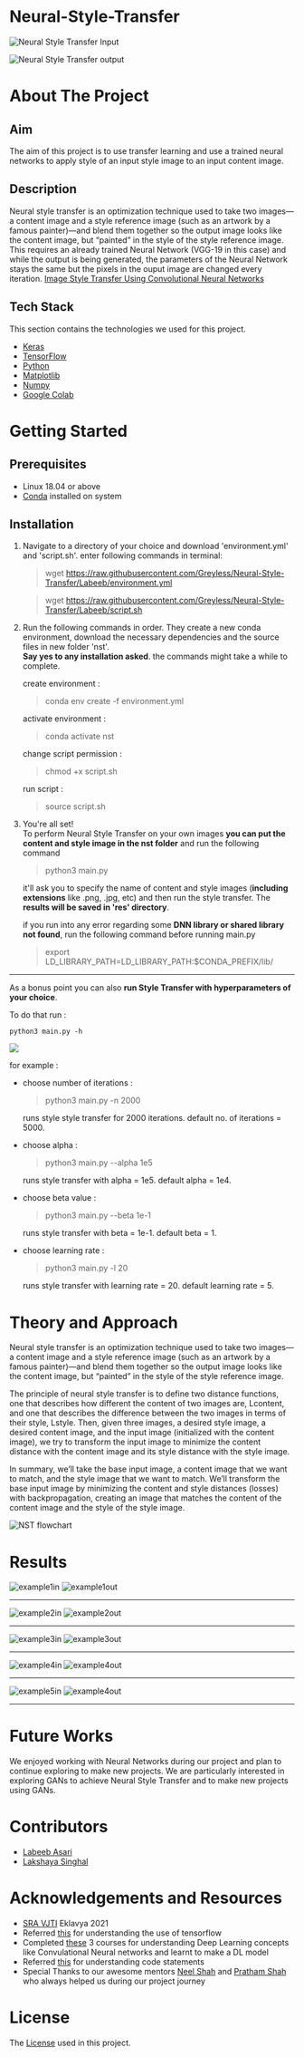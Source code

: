 # Neural-Style-Transfer

![Neural Style Transfer Input](/assets/ryuk%20starry%20night%20input.png)

![Neural Style Transfer output](/assets/starry-night%20result.png)


# About The Project

## Aim

The aim of this project is to use transfer learning and use a trained neural networks to apply style of an input style image to an input content image. 

## Description

Neural style transfer is an optimization technique used to take two images—a content image and a style reference image (such as an artwork by a famous painter)—and blend them together so the output image looks like the content image, but “painted” in the style of the style reference image. This requires an already trained Neural Network (VGG-19 in this case) and while the output is being generated, the parameters of the Neural Network stays the same but the pixels in the ouput image are changed every iteration.
[Image Style Transfer Using Convolutional Neural Networks](https://www.cv-foundation.org/openaccess/content_cvpr_2016/papers/Gatys_Image_Style_Transfer_CVPR_2016_paper.pdf)

## Tech Stack
This section contains the technologies we used for this project.
* [Keras](https://keras.io/)
* [TensorFlow](https://www.tensorflow.org/)
* [Python](https://www.python.org/)
* [Matplotlib](https://matplotlib.org/)
* [Numpy](https://numpy.org/doc/#)  
* [Google Colab](https://colab.research.google.com/)


# Getting Started

## Prerequisites

- Linux 18.04 or above
- [Conda](https://docs.conda.io/projects/conda/en/latest/user-guide/install/linux.html) installed on system

## Installation

1. Navigate to a directory of your choice and download 'environment.yml' and 'script.sh'. enter following commands in terminal:
    > wget https://raw.githubusercontent.com/Greyless/Neural-Style-Transfer/Labeeb/environment.yml

    > wget https://raw.githubusercontent.com/Greyless/Neural-Style-Transfer/Labeeb/script.sh
2. Run the following commands in order. They create a new conda environment, download the necessary dependencies and the source files in new folder 'nst'.<br> 
**Say yes to any installation asked**. the commands might take a while to complete.

    create environment : 
    >conda env create -f environment.yml

    activate environment : 
    >conda activate nst
    
    change script permission :
    >chmod +x script.sh

    run script :
    >source script.sh

3. You're all set! <br> To perform Neural Style Transfer on your own images **you can put the content and style image in the nst folder** and run the following command
    > python3 main.py

    it'll ask you to specify the name of content and style images (**including extensions** like .png, .jpg, etc) and then run the style transfer.
    The **results will be saved in 'res' directory**.
    
    if you run into any error regarding some **DNN library or shared library not found**, run the following command before running main.py
    > export LD\_LIBRARY_PATH=LD_LIBRARY_PATH:$CONDA_PREFIX/lib/


---


As a bonus point you can also **run Style Transfer with hyperparameters of your choice**.

To do that run :

    python3 main.py -h
![](https://i.imgur.com/KUGRB1S.png)

    
for example :
- choose number of iterations : 
    > python3 main.py -n 2000            
    
    runs style style transfer for 2000 iterations.
    default no. of iterations = 5000.

-  choose alpha : 
    > python3 main.py --alpha 1e5

    runs style transfer with alpha = 1e5.
    default alpha = 1e4.
- choose beta value : 
    > python3 main.py --beta 1e-1           

    runs style transfer with beta = 1e-1.
    default beta = 1.

- choose learning rate :     
    > python3 main.py -l 20         
      
    runs style transfer with learning rate = 20.
    default learning rate = 5.


# Theory and Approach

Neural style transfer is an optimization technique used to take two images—a content image and a style reference image (such as an artwork by a famous painter)—and blend them together so the output image looks like the content image, but “painted” in the style of the style reference image.

The principle of neural style transfer is to define two distance functions, one that describes how different the content of two images are, Lcontent, and one that describes the difference between the two images in terms of their style, Lstyle. Then, given three images, a desired style image, a desired content image, and the input image (initialized with the content image), we try to transform the input image to minimize the content distance with the content image and its style distance with the style image.

In summary, we’ll take the base input image, a content image that we want to match, and the style image that we want to match. We’ll transform the base input image by minimizing the content and style distances (losses) with backpropagation, creating an image that matches the content of the content image and the style of the style image.

![NST flowchart](/assets/NST.png)

# Results

![example1in](/assets/cat%20abstract%20input.png)
![example1out](/assets/cat%20abstract%20result.png)
***
![example2in](/assets/green%20input.png)
![example2out](/assets/green%20result.png)
***
![example3in](/assets/ryuk%20abstract%20inout.png)
![example3out](/assets/ryuk%20abstract%20output.png)
***
![example4in](/assets/sketch%20flower%20input.png)
![example4out](/assets/sketch%20flower%20output.png)
***
![example5in](/assets/ryuk%20starry%20night%20input.png)
![example4out](/assets/starry-night%20result.png)
***

# Future Works

We enjoyed working with Neural Networks during our project and plan to continue exploring to make new projects. We are particularly interested in exploring GANs to achieve Neural Style Transfer and to make new projects using GANs.

# Contributors
* [Labeeb Asari](https://github.com/labeeb-7z)
* [Lakshaya Singhal](https://github.com/Greyless)

# Acknowledgements and Resources
* [SRA VJTI](https://www.sravjti.in/) Eklavya 2021  
* Referred [this](https://www.tensorflow.org/) for understanding the use of tensorflow
* Completed [these](https://www.coursera.org/specializations/deep-learning) 3 courses for understanding Deep Learning concepts like Convulational Neural networks and learnt to make a DL model
* Referred [this](https://www.tensorflow.org/tutorials/generative/pix2pix) for understanding code statements
* Special Thanks to our awesome mentors [Neel Shah](https://github.com/Neel-Shah-29) and [Pratham Shah](https://github.com/shahpratham) who always helped us during our project journey

# License
The [License](LICENSE) used in this project.